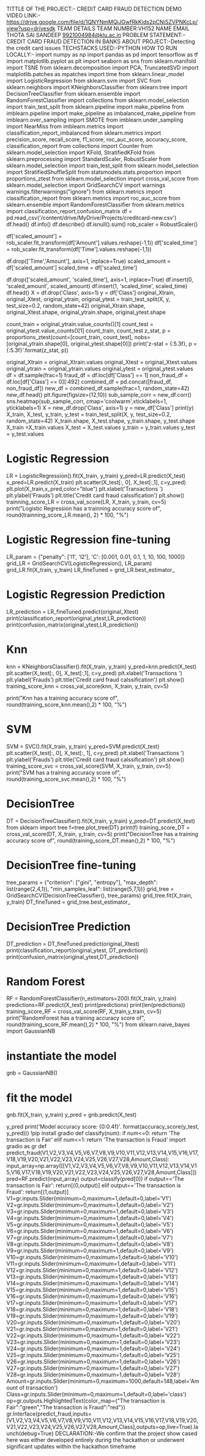 TITTLE OF THE PROJECT:- CREDIT CARD FRAUD DETECTION
DEMO VIDEO LINK:-https://drive.google.com/file/d/1QNYNmMQjJGwfRkKids2pCNiSZVPNKcLp/view?usp=drivesdk
TEAM DETAILS
TEAM NUMBER:VH152
NAME                EMAIL
THOTA SAI SANDEEP    9921004984@klu.ac.in
PROBLEM STATEMENT:- CREDIT CARD FRAUD DETECTION IN BANKS
ABOUT PROJECT:-Detecting the credit card issues 
TECHSTACKS USED:-PYTHON
HOW TO RUN LOCALLY:-
import numpy as np
import pandas as pd
import tensorflow as tf
import matplotlib.pyplot as plt
import seaborn as sns
from sklearn.manifold import TSNE
from sklearn.decomposition import PCA, TruncatedSVD
import matplotlib.patches as mpatches
import time
from sklearn.linear_model import LogisticRegression
from sklearn.svm import SVC
from sklearn.neighbors import KNeighborsClassifier
from sklearn.tree import DecisionTreeClassifier
from sklearn.ensemble import RandomForestClassifier
import collections
from sklearn.model_selection import train_test_split
from sklearn.pipeline import make_pipeline
from imblearn.pipeline import make_pipeline as imbalanced_make_pipeline
from imblearn.over_sampling import SMOTE
from imblearn.under_sampling import NearMiss
from imblearn.metrics import classification_report_imbalanced
from sklearn.metrics import precision_score, recall_score, f1_score, roc_auc_score, accuracy_score, classification_report
from collections import Counter
from sklearn.model_selection import KFold, StratifiedKFold
from sklearn.preprocessing import StandardScaler, RobustScaler
from sklearn.model_selection import train_test_split
from sklearn.model_selection import StratifiedShuffleSplit
from statsmodels.stats.proportion import proportions_ztest
from sklearn.model_selection import cross_val_score
from sklearn.model_selection import GridSearchCV
import warnings
warnings.filterwarnings("ignore")
from sklearn.metrics import classification_report
from sklearn.metrics import roc_auc_score
from sklearn.ensemble import RandomForestClassifier
from sklearn.metrics import classification_report,confusion_matrix
df = pd.read_csv('/content/drive/MyDrive/Projects/creditcard-new.csv')
df.head()
df.info()
df.describe()
df.isnull().sum()
rob_scaler = RobustScaler()

df['scaled_amount'] = rob_scaler.fit_transform(df['Amount'].values.reshape(-1,1))
df['scaled_time'] = rob_scaler.fit_transform(df['Time'].values.reshape(-1,1))

df.drop(['Time','Amount'], axis=1, inplace=True)
scaled_amount = df['scaled_amount']
scaled_time = df['scaled_time']

df.drop(['scaled_amount', 'scaled_time'], axis=1, inplace=True)
df.insert(0, 'scaled_amount', scaled_amount)
df.insert(1, 'scaled_time', scaled_time)
df.head()
X = df.drop('Class', axis=1)
y = df['Class']
original_Xtrain, original_Xtest, original_ytrain, original_ytest = train_test_split(X, y, test_size=0.2, random_state=42)
original_Xtrain.shape, original_Xtest.shape, original_ytrain.shape, original_ytest.shape

count_train = original_ytrain.value_counts()[1]
count_test = original_ytest.value_counts()[1]
count_train, count_test
z_stat, p = proportions_ztest(count=[count_train, count_test], nobs=[original_ytrain.shape[0], original_ytest.shape[0]])
print('z-stat = {:5.3f}, p = {:5.3f}'.format(z_stat, p))

original_Xtrain = original_Xtrain.values
original_Xtest = original_Xtest.values
original_ytrain = original_ytrain.values
original_ytest = original_ytest.values
df = df.sample(frac=1)
fraud_df = df.loc[df['Class'] == 1]
non_fraud_df = df.loc[df['Class'] == 0][:492]
combined_df = pd.concat([fraud_df, non_fraud_df])
new_df = combined_df.sample(frac=1, random_state=42)
new_df.head()
plt.figure(figsize=(12,10))
sub_sample_corr = new_df.corr()
sns.heatmap(sub_sample_corr, cmap='coolwarm',xticklabels=1, yticklabels=1)
X = new_df.drop('Class', axis=1)
y = new_df['Class']
print(y)
X_train, X_test, y_train, y_test = train_test_split(X, y, test_size=0.2, random_state=42)
X_train.shape, X_test.shape, y_train.shape, y_test.shape
X_train =X_train.values
X_test = X_test.values
y_train = y_train.values
y_test = y_test.values
# Logistic Regression
LR = LogisticRegression().fit(X_train, y_train)
y_pred=LR.predict(X_test)
x_pred=LR.predict(X_train)
plt.scatter(X_test[:, 0], X_test[:,1], c=y_pred)
plt.plot(X_train,x_pred,color="blue")
plt.xlabel('Transactions ')
plt.ylabel('Frauds')
plt.title('Credit card fraud calssification')
plt.show()
trainning_score_LR = cross_val_score(LR, X_train, y_train, cv=5)
print("Logistic Regression has a trainning accuracy score of", round(trainning_score_LR.mean(), 2) * 100, "%")
# Logistic Regression fine-tuning
LR_param = {"penalty": ['l1', 'l2'], 'C': [0.001, 0.01, 0.1, 1, 10, 100, 1000]}
grid_LR = GridSearchCV(LogisticRegression(), LR_param)
grid_LR.fit(X_train, y_train)
LR_fineTuned = grid_LR.best_estimator_
# Logistic Regression Prediction
LR_prediction = LR_fineTuned.predict(original_Xtest)
print(classification_report(original_ytest,LR_prediction))
print(confusion_matrix(original_ytest,LR_prediction))
# Knn
knn = KNeighborsClassifier().fit(X_train, y_train)
y_pred=knn.predict(X_test)
plt.scatter(X_test[:, 0], X_test[:,1], c=y_pred)
plt.xlabel('Transactions ')
plt.ylabel('Frauds')
plt.title('Credit card fraud calssification')
plt.show()
training_score_knn = cross_val_score(knn, X_train, y_train, cv=5)

print("Knn has a training accuracy score of", round(training_score_knn.mean(),2) * 100, "%")

# SVM
SVM = SVC().fit(X_train, y_train)
y_pred=SVM.predict(X_test)
plt.scatter(X_test[:, 0], X_test[:, 1], c=y_pred)
plt.xlabel('Transactions ')
plt.ylabel('Frauds')
plt.title('Credit card fraud calssification')
plt.show()
training_score_svc = cross_val_score(SVM, X_train, y_train, cv=5)
print("SVM has a training accuracy score of", round(training_score_svc.mean(),2) * 100, "%")
# DecisionTree
DT = DecisionTreeClassifier().fit(X_train, y_train)
y_pred=DT.predict(X_test)
from sklearn import tree
f=tree.plot_tree(DT)
print(f)
training_score_DT = cross_val_score(DT, X_train, y_train, cv=5)
print("DecisionTree has a training accuracy score of", round(training_score_DT.mean(),2) * 100, "%")
# DecisionTree fine-tuning
tree_params = {"criterion": ["gini", "entropy"], "max_depth": list(range(2,4,1)),
              "min_samples_leaf": list(range(5,7,1))}
grid_tree = GridSearchCV(DecisionTreeClassifier(), tree_params)
grid_tree.fit(X_train, y_train)
DT_fineTuned = grid_tree.best_estimator_
# DecisionTree Prediction
DT_prediction = DT_fineTuned.predict(original_Xtest)
print(classification_report(original_ytest, DT_prediction))
print(confusion_matrix(original_ytest,DT_prediction))
# Random Forest
RF = RandomForestClassifier(n_estimators=200).fit(X_train, y_train)
predictions=RF.predict(X_test)
print(predictions)
print(len(predictions))
training_score_RF = cross_val_score(RF, X_train,y_train, cv=5)
print("RandomForest has a training accuracy score of", round(training_score_RF.mean(),2) * 100, "%")
from sklearn.naive_bayes import GaussianNB


# instantiate the model
gnb = GaussianNB()


# fit the model
gnb.fit(X_train, y_train)
y_pred = gnb.predict(X_test)

y_pred
print('Model accuracy score: {0:0.4f}'. format(accuracy_score(y_test, y_pred)))
!pip install gradio
def classify(num):
  if num<=0:
    return 'The transaction is Fair'
  elif num<=1:
    return 'The transaction is Fraud'
    import gradio as gr
def predict_fraud(V1,V2,V3,V4,V5,V6,V7,V8,V9,V10,V11,V12,V13,V14,V15,V16,V17,V18,V19,V20,V21,V22,V23,V24,V25,V26,V27,V28,Amount,Class):
  input_array=np.array([[V1,V2,V3,V4,V5,V6,V7,V8,V9,V10,V11,V12,V13,V14,V15,V16,V17,V18,V19,V20,V21,V22,V23,V24,V25,V26,V27,V28,Amount,Class]])
  pred=RF.predict(input_array)
  output=classify(pred[0])
  if output=='The transaction is Fair':
    return[(0,output)]
  elif output=='The transaction is Fraud':
    return[(1,output)]
    V1=gr.inputs.Slider(minimum=0,maximum=1,default=0,label='V1')
V2=gr.inputs.Slider(minimum=0,maximum=1,default=0,label='V2')
V3=gr.inputs.Slider(minimum=0,maximum=1,default=0,label='V3')
V4=gr.inputs.Slider(minimum=0,maximum=1,default=0,label='V4')
V5=gr.inputs.Slider(minimum=0,maximum=1,default=0,label='V5')
V6=gr.inputs.Slider(minimum=0,maximum=1,default=0,label='V6')
V7=gr.inputs.Slider(minimum=0,maximum=1,default=0,label='V7')
V8=gr.inputs.Slider(minimum=0,maximum=1,default=0,label='V8')
V9=gr.inputs.Slider(minimum=0,maximum=1,default=0,label='V9')
V10=gr.inputs.Slider(minimum=0,maximum=1,default=0,label='V10')
V11=gr.inputs.Slider(minimum=0,maximum=1,default=0,label='V11')
V12=gr.inputs.Slider(minimum=0,maximum=1,default=0,label='V12')
V13=gr.inputs.Slider(minimum=0,maximum=1,default=0,label='V13')
V14=gr.inputs.Slider(minimum=0,maximum=1,default=0,label='V14')
V15=gr.inputs.Slider(minimum=0,maximum=1,default=0,label='V15')
V16=gr.inputs.Slider(minimum=0,maximum=1,default=0,label='V16')
V17=gr.inputs.Slider(minimum=0,maximum=1,default=0,label='V17')
V18=gr.inputs.Slider(minimum=0,maximum=1,default=0,label='V18')
V19=gr.inputs.Slider(minimum=0,maximum=1,default=0,label='V19')
V20=gr.inputs.Slider(minimum=0,maximum=1,default=0,label='V20')
V21=gr.inputs.Slider(minimum=0,maximum=1,default=0,label='V21')
V22=gr.inputs.Slider(minimum=0,maximum=1,default=0,label='V22')
V23=gr.inputs.Slider(minimum=0,maximum=1,default=0,label='V23')
V24=gr.inputs.Slider(minimum=0,maximum=1,default=0,label='V24')
V25=gr.inputs.Slider(minimum=0,maximum=1,default=0,label='V25')
V26=gr.inputs.Slider(minimum=0,maximum=1,default=0,label='V26')
V27=gr.inputs.Slider(minimum=0,maximum=1,default=0,label='V27')
V28=gr.inputs.Slider(minimum=0,maximum=1,default=0,label='V28')
Amount=gr.inputs.Slider(minimum=0,maximum=1000,default=148,label='Amount of transaction')
Class=gr.inputs.Slider(minimum=0,maximum=1,default=0,label='class')
op=gr.outputs.HighlightedText(color_map={"The transaction is Fair":"green","The transaction is Fraud":"red"})
gr.Interface(predict_fraud,inputs=[V1,V2,V3,V4,V5,V6,V7,V8,V9,V10,V11,V12,V13,V14,V15,V16,V17,V18,V19,V20,V21,V22,V23,V24,V25,V26,V27,V28,Amount,Class],outputs=op,live=True).launch(debug=True)
DECLARATION:-We confirm that the project show cased here was either developed entirely during the hackathon or underwent significant updates within the hackathon timeframe

